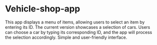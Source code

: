 # Vehicle-shop-app
This app displays a menu of items, allowing users to select an item by entering its ID. The current version showcases a selection of cars. Users can choose a car by typing its corresponding ID, and the app will process the selection accordingly. Simple and user-friendly interface.
